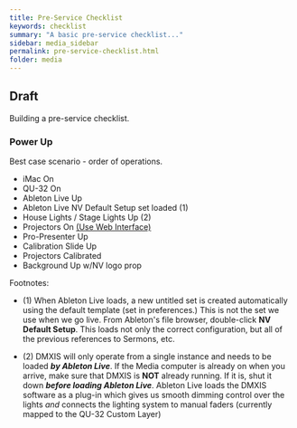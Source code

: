 ```yaml
---
title: Pre-Service Checklist
keywords: checklist
summary: "A basic pre-service checklist..."
sidebar: media_sidebar
permalink: pre-service-checklist.html
folder: media
---
```


## Draft

Building a pre-service checklist.

### Power Up

Best case scenario - order of operations.

- iMac On
- QU-32 On
- Ableton Live Up
- Ableton Live NV Default Setup set loaded (1)
- House Lights / Stage Lights Up (2)
- Projectors On [(Use Web Interface)](https://github.com/NewValleyChurch/Infrastructure/wiki/Projectors)
- Pro-Presenter Up
- Calibration Slide Up
- Projectors Calibrated
- Background Up w/NV logo prop

Footnotes:

- (1) When Ableton Live loads, a new untitled set is created automatically using the default template (set in preferences.)  This is not the set we use when we go live.  From Ableton's file browser, double-click **NV Default Setup**.  This loads not only the correct configuration, but all of the previous references to Sermons, etc.  

- (2) DMXIS will only operate from a single instance and needs to be loaded _**by Ableton Live**_.  If the Media computer is already on when you arrive, make sure that DMXIS is **NOT** already running.  If it is, shut it down _**before loading Ableton Live**_. Ableton Live loads the DMXIS software as a plug-in which gives us smooth dimming control over the lights _and_ connects the lighting system to manual faders (currently mapped to the QU-32 Custom Layer)
